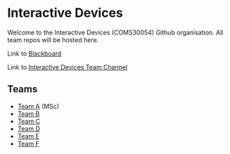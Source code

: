 # Interactive Devices

Welcome to the Interactive Devices (COMS30054) Github organisation. All team repos will be hosted here. 

Link to [Blackboard](https://www.ole.bris.ac.uk/ultra/courses/_257175_1/cl/outline)

Link to [Interactive Devices Team Channel](https://teams.microsoft.com/l/team/19%3AvJXzQ5wpYnxz8exYGTS9jnz0PrJ0pA9pMnKdQVuu_oQ1%40thread.tacv2/conversations?groupId=2bf958d1-48e8-43ac-b0ba-421472971009&tenantId=b2e47f30-cd7d-4a4e-a5da-b18cf1a4151b)

## Teams
- [Team A](https://github.com/UoB-Interactive-Devices/ID24-TeamA) (MSc)
- [Team B](https://github.com/UoB-Interactive-Devices/ID24-TeamB)
- [Team C](https://github.com/UoB-Interactive-Devices/ID24-TeamC)
- [Team D](https://github.com/UoB-Interactive-Devices/ID24-TeamD)
- [Team E](https://github.com/UoB-Interactive-Devices/ID24-TeamE)
- [Team F](https://github.com/UoB-Interactive-Devices/ID24-TeamF)
